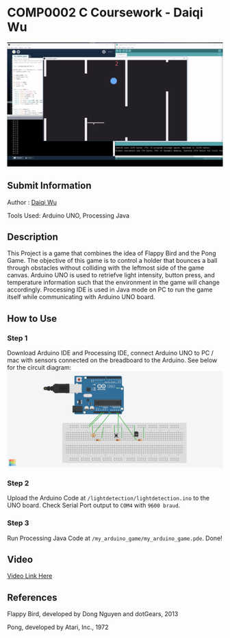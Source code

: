 # COMP0002 C Coursework - Daiqi Wu

![Screenshot](./img/screenshot.png)

## Submit Information

Author : [Daiqi Wu](https://wudaiqi.com)

Tools Used: Arduino UNO, Processing Java

## Description
This Project is a game that combines the idea of Flappy Bird and the Pong Game. The objective of this game is to control a holder that bounces a ball through obstacles without colliding with the leftmost side of the game canvas. Arduino UNO is used to retriefve light intensity, button press, and temperature information such that the environment in the game will change accordingly. Processing IDE is used in Java mode on PC to run the game itself while communicating with Arduino UNO board.

## How to Use

### Step 1
Download Arduino IDE and Processing IDE, connect Arduino UNO to PC / mac  with sensors connected on the breadboard to the Arduino. See below for the circuit diagram:
![Diagram](./img/diagram.png)


### Step 2
Upload the Arduino Code at `/lightdetection/lightdetection.ino` to the UNO board. Check Serial Port output to `COM4` with `9600 braud`.

### Step 3
Run Processing Java Code at `/my_arduino_game/my_arduino_game.pde`. Done!

## Video
[Video Link Here](https://mediacentral.ucl.ac.uk/Play/15452)

## References

Flappy Bird, developed by Dong Nguyen and dotGears, 2013

Pong, developed by Atari, Inc., 1972


